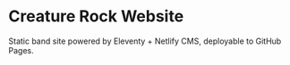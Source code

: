 # Creature Rock Website
Static band site powered by Eleventy + Netlify CMS, deployable to GitHub Pages.

